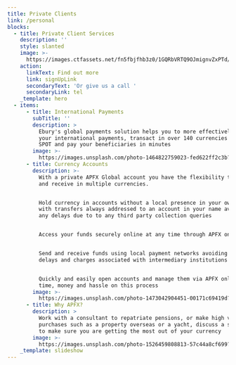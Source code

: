 ```yaml
---
title: Private Clients
link: /personal
blocks:
  - title: Private Client Services
    description: ''
    style: slanted
    image: >-
      https://images.ctfassets.net/fn5fbjfhb3z0/1GQRbVRTQ9OJmignvZxPTd/43b7e889507f8801aa8268aef9d95083/opera-house-2.jpg?w=1600&h=1066&q=50
    action:
      linkText: Find out more
      link: signUpLink
      secondaryText: 'Or give us a call '
      secondaryLink: tel
    _template: hero
  - items:
      - title: International Payments
        subTitle: ''
        description: >
          Ebury's global payments solution helps you to more effectively manage
          your international payments, transact in over 140 currencies book at
          SPOT and pay your beneficiaries in minutes
        image: >-
          https://images.unsplash.com/photo-1464822759023-fed622ff2c3b?ixid=MnwxMjA3fDB8MHxwaG90by1wYWdlfHx8fGVufDB8fHx8&ixlib=rb-1.2.1&auto=format&fit=crop&w=2100&q=80
      - title: Currency Accounts
        description: >-
          With a private APFX Global account you have the flexibility to send
          and receive in multiple currencies.


          Hold currency in accounts without a local presence in your own name,
          with transfers always addressed to an account in your name avoiding
          any delays due to to any third party collection queries


          Access your funds securely online at any time through APFX online


          Send and receive funds using local payment networks avoiding the
          delays and charges associated with intermediary institutions


          Quickly and easily open accounts and manage them via APFX online. Save
          time, money and hassle on this process
        image: >-
          https://images.unsplash.com/photo-1473042904451-00171c69419d?ixid=MnwxMjA3fDB8MHxwaG90by1wYWdlfHx8fGVufDB8fHx8&ixlib=rb-1.2.1&auto=format&fit=crop&w=3475&q=80
      - title: Why APFX?
        description: >
          Work with a consultant to repatriate pensions, or make high value
          purchases such as a property overseas or a yacht, discuss a strategy
          to make sure you are getting the most out of your currency
        image: >-
          https://images.unsplash.com/photo-1526459808813-57c44a8cf699?ixid=MnwxMjA3fDB8MHxwaG90by1wYWdlfHx8fGVufDB8fHx8&ixlib=rb-1.2.1&auto=format&fit=crop&w=3466&q=80
    _template: slideshow
---
```


